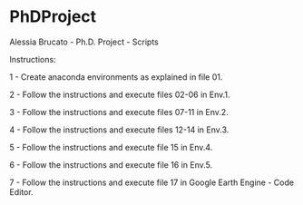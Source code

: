# PhDProject

Alessia Brucato - Ph.D. Project - Scripts

Instructions:

1 - Create anaconda environments as explained in file 01.

2 - Follow the instructions and execute files 02-06 in Env.1.

3 - Follow the instructions and execute files 07-11 in Env.2.

4 - Follow the instructions and execute files 12-14 in Env.3.

5 - Follow the instructions and execute file 15 in Env.4.

6 - Follow the instructions and execute file 16 in Env.5.

7 - Follow the instructions and execute file 17 in Google Earth Engine - Code Editor.
